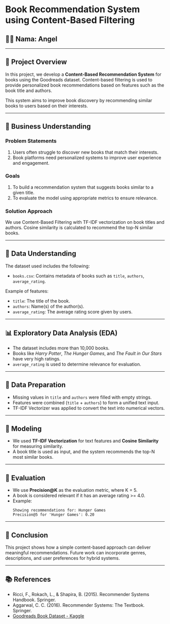 
# Book Recommendation System using Content-Based Filtering

## 👩‍💻 Nama: Angel

---

## 📌 Project Overview

In this project, we develop a **Content-Based Recommendation System** for books using the Goodreads dataset. Content-based filtering is used to provide personalized book recommendations based on features such as the book title and authors. 

This system aims to improve book discovery by recommending similar books to users based on their interests.

---

## 🎯 Business Understanding

### Problem Statements
1. Users often struggle to discover new books that match their interests.
2. Book platforms need personalized systems to improve user experience and engagement.

### Goals
1. To build a recommendation system that suggests books similar to a given title.
2. To evaluate the model using appropriate metrics to ensure relevance.

### Solution Approach
We use Content-Based Filtering with TF-IDF vectorization on book titles and authors. Cosine similarity is calculated to recommend the top-N similar books.

---

## 📂 Data Understanding

The dataset used includes the following:
- `books.csv`: Contains metadata of books such as `title`, `authors`, `average_rating`.

Example of features:
- `title`: The title of the book.
- `authors`: Name(s) of the author(s).
- `average_rating`: The average rating score given by users.

---

## 📊 Exploratory Data Analysis (EDA)

- The dataset includes more than 10,000 books.
- Books like *Harry Potter*, *The Hunger Games*, and *The Fault in Our Stars* have very high ratings.
- `average_rating` is used to determine relevance for evaluation.

---

## 🧹 Data Preparation

- Missing values in `title` and `authors` were filled with empty strings.
- Features were combined (`title` + `authors`) to form a unified text input.
- TF-IDF Vectorizer was applied to convert the text into numerical vectors.

---

## 🤖 Modeling

- We used **TF-IDF Vectorization** for text features and **Cosine Similarity** for measuring similarity.
- A book title is used as input, and the system recommends the top-N most similar books.

---

## 🧪 Evaluation

- We use **Precision@K** as the evaluation metric, where K = 5.
- A book is considered relevant if it has an average rating >= 4.0.
- Example:
  ```
  Showing recommendations for: Hunger Games
  Precision@5 for 'Hunger Games': 0.20
  ```

---

## 📌 Conclusion

This project shows how a simple content-based approach can deliver meaningful recommendations. Future work can incorporate genres, descriptions, and user preferences for hybrid systems.

---

## 📚 References

- Ricci, F., Rokach, L., & Shapira, B. (2015). Recommender Systems Handbook. Springer.
- Aggarwal, C. C. (2016). Recommender Systems: The Textbook. Springer.
- [Goodreads Book Dataset - Kaggle](https://www.kaggle.com/datasets/arashnic/book-recommendation-dataset)

